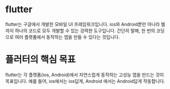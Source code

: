 # flutter
flutter는 구글에서 개발한 모바일 UI 프레임워크입니다. ios와 Android뿐만 아니라 웹까지 하나의 코드로 모두
개발할 수 있는 강력한 도구입니다.
간단히 말해, 한 번의 코딩으로 여러 플랫폼에서 동작하는 앱을 만들 수 있다는 것입니다.

# 플러터의 핵심 목표
flutter는 각 플랫폼(ios, Android)에서 자연스럽게 동작하는 고성능 앱을 만드는 것이 목표입니다. 예를 들어, ios에서는 ios답게, Android 에서는 Android답게 작동합니다.
